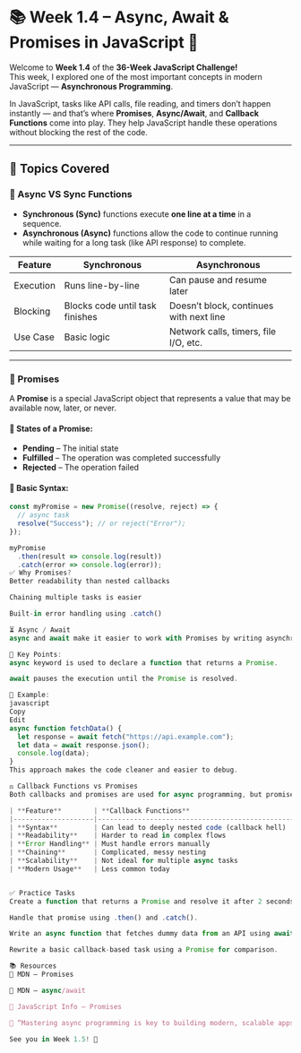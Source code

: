 # 📚 Week 1.4 – Async, Await & Promises in JavaScript 🚀

Welcome to **Week 1.4** of the **36-Week JavaScript Challenge!**  
This week, I explored one of the most important concepts in modern JavaScript — **Asynchronous Programming**.

In JavaScript, tasks like API calls, file reading, and timers don’t happen instantly — and that’s where **Promises**, **Async/Await**, and **Callback Functions** come into play. They help JavaScript handle these operations without blocking the rest of the code.

---

## 📌 Topics Covered

### 🔄 Async VS Sync Functions

- **Synchronous (Sync)** functions execute **one line at a time** in a sequence.
- **Asynchronous (Async)** functions allow the code to continue running while waiting for a long task (like API response) to complete.

| Feature       | Synchronous                         | Asynchronous                             |
|---------------|-------------------------------------|------------------------------------------|
| Execution     | Runs line-by-line                   | Can pause and resume later               |
| Blocking      | Blocks code until task finishes     | Doesn’t block, continues with next line  |
| Use Case      | Basic logic                         | Network calls, timers, file I/O, etc.    |

---

### 🧩 Promises

A **Promise** is a special JavaScript object that represents a value that may be available now, later, or never.

#### 🔘 States of a Promise:
- **Pending** – The initial state
- **Fulfilled** – The operation was completed successfully
- **Rejected** – The operation failed

#### 🧠 Basic Syntax:
```javascript
const myPromise = new Promise((resolve, reject) => {
  // async task
  resolve("Success"); // or reject("Error");
});

myPromise
  .then(result => console.log(result))
  .catch(error => console.log(error));
✅ Why Promises?
Better readability than nested callbacks

Chaining multiple tasks is easier

Built-in error handling using .catch()

⏳ Async / Await
async and await make it easier to work with Promises by writing asynchronous code that looks synchronous.

📌 Key Points:
async keyword is used to declare a function that returns a Promise.

await pauses the execution until the Promise is resolved.

🧪 Example:
javascript
Copy
Edit
async function fetchData() {
  let response = await fetch("https://api.example.com");
  let data = await response.json();
  console.log(data);
}
This approach makes the code cleaner and easier to debug.

⚖️ Callback Functions vs Promises
Both callbacks and promises are used for async programming, but promises solve many problems associated with traditional callback-based code.

| **Feature**        | **Callback Functions**                                | **Promises**                                            |
|--------------------|--------------------------------------------------------|---------------------------------------------------------|
| **Syntax**         | Can lead to deeply nested code (callback hell)         | Cleaner and flat using `.then()` and `.catch()`         |
| **Readability**    | Harder to read in complex flows                         | Easy to read, maintain, and debug                       |
| **Error Handling** | Must handle errors manually                             | Built-in error handling via `.catch()`                  |
| **Chaining**       | Complicated, messy nesting                              | Supports clean chaining                                 |
| **Scalability**    | Not ideal for multiple async tasks                      | Much better for handling sequences                      |
| **Modern Usage**   | Less common today                                       | Widely used with `fetch()`, APIs, etc.                  |


✅ Practice Tasks
Create a function that returns a Promise and resolve it after 2 seconds using setTimeout().

Handle that promise using .then() and .catch().

Write an async function that fetches dummy data from an API using await.

Rewrite a basic callback-based task using a Promise for comparison.

📚 Resources
📖 MDN – Promises

📖 MDN – async/await

📖 JavaScript Info – Promises

🧠 “Mastering async programming is key to building modern, scalable apps. Promises and async/await make JavaScript powerful, elegant, and readable.”

See you in Week 1.5! 🌟
